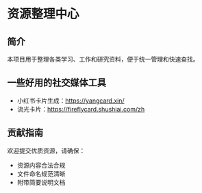 # 资源整理中心

## 简介
本项目用于整理各类学习、工作和研究资料，便于统一管理和快速查找。






## 一些好用的社交媒体工具
- 小红书卡片生成：https://yangcard.xin/
- 流光卡片：https://fireflycard.shushiai.com/zh










## 贡献指南
欢迎提交优质资源，请确保：
- 资源内容合法合规
- 文件命名规范清晰
- 附带简要说明文档
